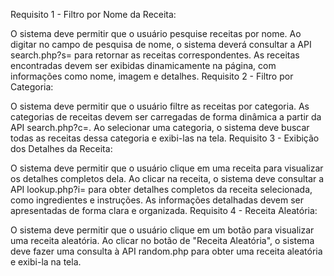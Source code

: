 Requisito 1 - Filtro por Nome da Receita:

O sistema deve permitir que o usuário pesquise receitas por nome.
Ao digitar no campo de pesquisa de nome, o sistema deverá consultar a API search.php?s=<nome-da-receita> para retornar as receitas correspondentes.
As receitas encontradas devem ser exibidas dinamicamente na página, com informações como nome, imagem e detalhes.
Requisito 2 - Filtro por Categoria:

O sistema deve permitir que o usuário filtre as receitas por categoria.
As categorias de receitas devem ser carregadas de forma dinâmica a partir da API search.php?c=<categoria>.
Ao selecionar uma categoria, o sistema deve buscar todas as receitas dessa categoria e exibi-las na tela.
Requisito 3 - Exibição dos Detalhes da Receita:

O sistema deve permitir que o usuário clique em uma receita para visualizar os detalhes completos dela.
Ao clicar na receita, o sistema deve consultar a API lookup.php?i=<id-da-receita> para obter detalhes completos da receita selecionada, como ingredientes e instruções.
As informações detalhadas devem ser apresentadas de forma clara e organizada.
Requisito 4 - Receita Aleatória:

O sistema deve permitir que o usuário clique em um botão para visualizar uma receita aleatória.
Ao clicar no botão de "Receita Aleatória", o sistema deve fazer uma consulta à API random.php para obter uma receita aleatória e exibi-la na tela.